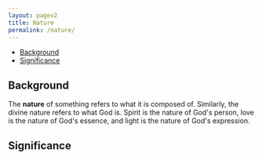 ```yaml
---
layout: pagev2
title: Nature
permalink: /nature/
---
```

- [Background](#background)
- [Significance](#significance)

## Background

The **nature** of something refers to what it is composed of. Similarly, the divine nature refers to what God is. Spirit is the nature of God's person, love is the nature of God's essence, and light is the nature of God's expression.

## Significance
